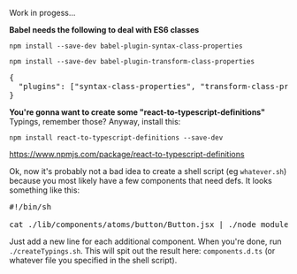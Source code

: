 Work in progess...

**Babel needs the following to deal with ES6 classes**

`npm install --save-dev babel-plugin-syntax-class-properties`

`npm install --save-dev babel-plugin-transform-class-properties`

<pre>
{
  "plugins": ["syntax-class-properties", "transform-class-properties"]
}
</pre>

**You're gonna want to create some "react-to-typescript-definitions"**
Typings, remember those? Anyway, install this:

`npm install react-to-typescript-definitions --save-dev`

https://www.npmjs.com/package/react-to-typescript-definitions

Ok, now it's probably not a bad idea to create a shell script (eg `whatever.sh`) because you most likely have a few components that need defs. It looks something like this:

<pre>
#!/bin/sh

cat ./lib/components/atoms/button/Button.jsx | ./node_modules/.bin/react2dts --name "currstyles/lib/components/atoms/button/Button" >> ./components.d.ts
</pre>

Just add a new line for each additional component. When you're done, run `./createTypings.sh`. This will spit out the result here: `components.d.ts` (or whatever file you specified in the shell script). 
